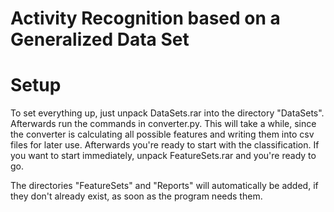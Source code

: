 # Activity Recognition based on a Generalized Data Set

# Setup
To set everything up, just unpack DataSets.rar into the directory "DataSets". Afterwards run the commands in converter.py. This will take a while, since the converter is calculating all possible features and writing them into csv files for later use. Afterwards you're ready to start with the classification. If you want to start immediately, unpack FeatureSets.rar and you're ready to go.

The directories "FeatureSets" and "Reports" will automatically be added, if they don't already exist, as soon as the program needs them.